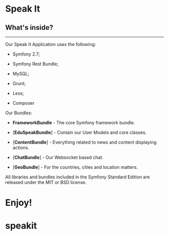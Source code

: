 Speak It
========================

What's inside?
--------------
--------------

Our Speak It Application uses the following:

  * Symfony 2.7;

  * Symfony Rest Bundle;

  * MySQL;

  * Grunt;

  * Less;

  * Composer 

Our Bundles:

  * **FrameworkBundle** - The core Symfony framework bundle.

  * [**EduSpeakBundle**] - Contain our User Models and core classes.

  * [**ContentBundle**] - Everything related to news and content displaying actions.

  * [**ChatBundle**] - Our Websocket based chat.

  * [**GeoBundle**] - For the countries, cities and location matters.

All libraries and bundles included in the Symfony Standard Edition are
released under the MIT or BSD license.

Enjoy!
=======
# speakit


